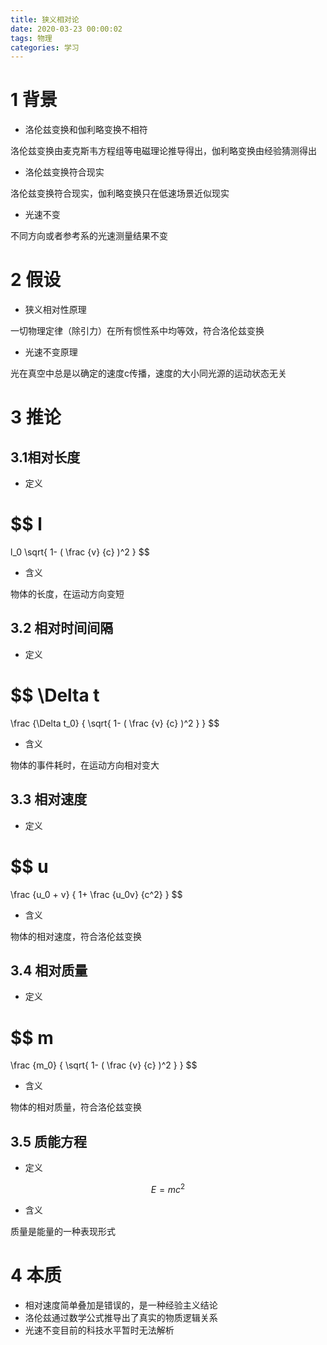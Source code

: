 ```yaml
---
title: 狭义相对论
date: 2020-03-23 00:00:02
tags: 物理
categories: 学习
---
```

# 1 背景
- 洛伦兹变换和伽利略变换不相符

洛伦兹变换由麦克斯韦方程组等电磁理论推导得出，伽利略变换由经验猜测得出

- 洛伦兹变换符合现实

洛伦兹变换符合现实，伽利略变换只在低速场景近似现实

- 光速不变

不同方向或者参考系的光速测量结果不变

# 2 假设
- 狭义相对性原理

一切物理定律（除引力）在所有惯性系中均等效，符合洛伦兹变换

- 光速不变原理

光在真空中总是以确定的速度c传播，速度的大小同光源的运动状态无关

# 3 推论
## 3.1相对长度
- 定义

$$
l
=
l_0
\sqrt{
	1-
	(
		\frac
			{v}
			{c}
	)^2
}
$$

- 含义

物体的长度，在运动方向变短

## 3.2 相对时间间隔

- 定义

$$
\Delta t
=
\frac
	{\Delta t_0}
	{
		\sqrt{
			1-
			(
				\frac
					{v}
					{c}
			)^2
		}
	}
$$

- 含义

物体的事件耗时，在运动方向相对变大

## 3.3 相对速度

- 定义

$$
u
=
\frac
	{u_0 + v}
	{
		1+
		\frac
			{u_0v}
			{c^2}
	}
$$

- 含义

物体的相对速度，符合洛伦兹变换

## 3.4 相对质量

- 定义

$$
m
=
\frac
	{m_0}
	{
		\sqrt{
			1-
			(
				\frac
					{v}
					{c}
			)^2
		}
	}
$$

- 含义

物体的相对质量，符合洛伦兹变换

## 3.5 质能方程

- 定义

$$
E = mc^2
$$

- 含义

质量是能量的一种表现形式

# 4 本质

- 相对速度简单叠加是错误的，是一种经验主义结论
- 洛伦兹通过数学公式推导出了真实的物质逻辑关系
- 光速不变目前的科技水平暂时无法解析